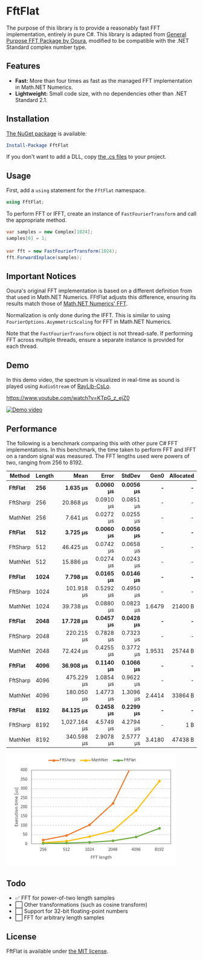 # FftFlat

The purpose of this library is to provide a reasonably fast FFT implementation, entirely in pure C#.
This library is adapted from [General Purpose FFT Package by Ooura](https://www.kurims.kyoto-u.ac.jp/~ooura/fft.html), modified to be compatible with the .NET Standard complex number type.



## Features

* __Fast:__ More than four times as fast as the managed FFT implementation in Math.NET Numerics.
* __Lightweight:__ Small code size, with no dependencies other than .NET Standard 2.1.



## Installation

[The NuGet package](https://www.nuget.org/packages/FftFlat) is available:

```ps1
Install-Package FftFlat
```

If you don't want to add a DLL, copy [the .cs files](https://github.com/sinshu/fftflat/tree/main/FftFlat) to your project.



## Usage

First, add a `using` statement for the `FftFlat` namespace.

```cs
using FftFlat;
```

To perform FFT or IFFT, create an instance of `FastFourierTransform` and call the appropriate method.

```cs
var samples = new Complex[1024];
samples[0] = 1;

var fft = new FastFourierTransform(1024);
fft.ForwardInplace(samples);
```



## Important Notices

Ooura's original FFT implementation is based on a different definition from that used in Math.NET Numerics. FFtFlat adjusts this difference, ensuring its results match those of [Math.NET Numerics' FFT](https://numerics.mathdotnet.com/api/MathNet.Numerics.IntegralTransforms/Fourier.htm).

Normalization is only done during the IFFT.
This is similar to using `FourierOptions.AsymmetricScaling` for FFT in Math.NET Numerics.

Note that the `FastFourierTransform` object is not thread-safe.
If performing FFT across multiple threads, ensure a separate instance is provided for each thread.



## Demo

In this demo video, the spectrum is visualized in real-time as sound is played using `AudioStream` of [RayLib-CsLo](https://github.com/NotNotTech/Raylib-CsLo).

https://www.youtube.com/watch?v=KTpG_z_ejZ0  

[![Demo video](https://img.youtube.com/vi/KTpG_z_ejZ0/0.jpg)](https://www.youtube.com/watch?v=KTpG_z_ejZ0)



## Performance

The following is a benchmark comparing this with other pure C# FFT implementations.
In this benchmark, the time taken to perform FFT and IFFT on a random signal was measured.
The FFT lengths used were powers of two, ranging from 256 to 8192.

| Method    | Length | Mean         | Error     | StdDev    | Gen0   | Allocated |
|---------- |------- |-------------:|----------:|----------:|-------:|----------:|
| **FftFlat**   | **256**    |     **1.635 μs** | **0.0060 μs** | **0.0056 μs** |      **-** |         **-** |
| FftSharp  | 256    |    20.868 μs | 0.0910 μs | 0.0851 μs |      - |         - |
| MathNet   | 256    |     7.641 μs | 0.0272 μs | 0.0255 μs |      - |         - |
| **FftFlat**   | **512**    |     **3.725 μs** | **0.0060 μs** | **0.0056 μs** |      **-** |         **-** |
| FftSharp  | 512    |    46.425 μs | 0.0742 μs | 0.0658 μs |      - |         - |
| MathNet   | 512    |    15.886 μs | 0.0274 μs | 0.0243 μs |      - |         - |
| **FftFlat**   | **1024**   |     **7.798 μs** | **0.0165 μs** | **0.0146 μs** |      **-** |         **-** |
| FftSharp  | 1024   |   101.918 μs | 0.5292 μs | 0.4950 μs |      - |         - |
| MathNet   | 1024   |    39.738 μs | 0.0880 μs | 0.0823 μs | 1.6479 |   21400 B |
| **FftFlat**   | **2048**   |    **17.728 μs** | **0.0457 μs** | **0.0428 μs** |      **-** |         **-** |
| FftSharp  | 2048   |   220.215 μs | 0.7828 μs | 0.7323 μs |      - |         - |
| MathNet   | 2048   |    72.424 μs | 0.4255 μs | 0.3772 μs | 1.9531 |   25744 B |
| **FftFlat**   | **4096**   |    **36.908 μs** | **0.1140 μs** | **0.1066 μs** |      **-** |         **-** |
| FftSharp  | 4096   |   475.229 μs | 1.0854 μs | 0.9622 μs |      - |         - |
| MathNet   | 4096   |   180.050 μs | 1.4773 μs | 1.3096 μs | 2.4414 |   33864 B |
| **FftFlat**   | **8192**   |    **84.125 μs** | **0.2458 μs** | **0.2299 μs** |      **-** |         **-** |
| FftSharp  | 8192   | 1,027.164 μs | 4.5749 μs | 4.2794 μs |      - |       1 B |
| MathNet   | 8192   |   340.598 μs | 2.9078 μs | 2.5777 μs | 3.4180 |   47438 B |

![A graphical plot of the table above.](plot.png)



## Todo

* ✅ FFT for power-of-two length samples
* ⬜ Other transformations (such as cosine transform)
* ⬜ Support for 32-bit floating-point numbers
* ⬜ FFT for arbitrary length samples



## License

FftFlat is available under [the MIT license](LICENSE.md).
